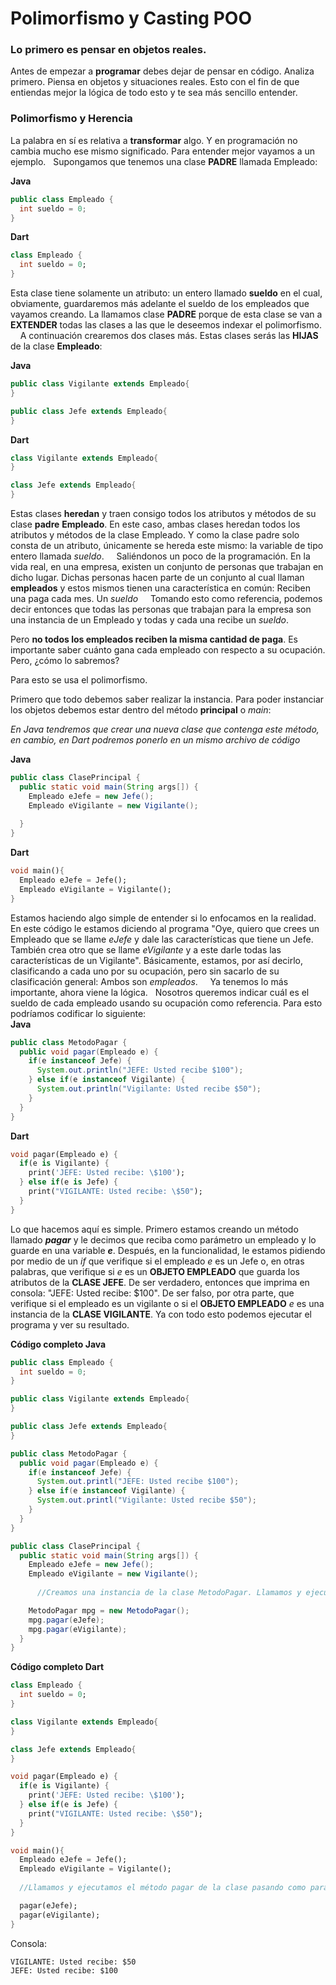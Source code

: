 # Polimorfismo y Casting POO

### Lo primero es pensar en objetos reales.
Antes de empezar a **programar** debes dejar de pensar en código. Analiza primero. Piensa en objetos y situaciones reales. Esto con el fin de que entiendas mejor la lógica de todo esto y te sea más sencillo entender.  
  
### Polimorfismo y Herencia
La palabra en sí es relativa a **transformar** algo. Y en programación no cambia mucho ese mismo significado. Para entender mejor vayamos a un ejemplo.  
Supongamos que tenemos una clase **PADRE** llamada Empleado:  

**Java**

```java
public class Empleado {
  int sueldo = 0;  
}
```
**Dart**
```dart
class Empleado {
  int sueldo = 0;
}
```
Esta clase tiene solamente un atributo: un entero llamado **sueldo** en el cual, obviamente, guardaremos más adelante el sueldo de los empleados que vayamos creando. La llamamos clase **PADRE** porque de esta clase se van a **EXTENDER** todas las clases a las que le deseemos indexar el polimorfismo.  
  
A continuación crearemos dos clases más. Estas clases serás las **HIJAS** de la clase **Empleado**:  
  
**Java**
```java
public class Vigilante extends Empleado{
}
```
```java
public class Jefe extends Empleado{
}
```
**Dart**
```dart
class Vigilante extends Empleado{
}
```
```dart 
class Jefe extends Empleado{
}
```
Estas clases **heredan** y traen consigo todos los atributos y métodos de su clase **padre** **Empleado**. En este caso, ambas clases heredan todos los atributos y métodos de la clase Empleado. Y como la clase padre solo consta de un atributo, únicamente se hereda este mismo: la variable de tipo entero llamada *sueldo*.  
  
Saliéndonos un poco de la programación. En la vida real, en una empresa, existen un conjunto de personas que trabajan en dicho lugar. Dichas personas hacen parte de un conjunto al cual llaman **empleados** y estos mismos tienen una característica en común: Reciben una paga cada mes. Un *sueldo*  
  
Tomando esto como referencia, podemos decir entonces que todas las personas que trabajan para la empresa son una instancia de un Empleado y todas y cada una recibe un *sueldo*.  

Pero **no todos los empleados reciben la misma cantidad de paga**. Es importante saber cuánto gana cada empleado con respecto a su ocupación. Pero, ¿cómo lo sabremos?   

Para esto se usa el polimorfismo.  

Primero que todo debemos saber realizar la instancia. Para poder instanciar los objetos debemos estar dentro del método **principal** o *main*:  

*En Java tendremos que crear una nueva clase que contenga este método, en cambio, en Dart podremos ponerlo en un mismo archivo de código*
  
**Java**
```java
public class ClasePrincipal {
  public static void main(String args[]) {
    Empleado eJefe = new Jefe();
    Empleado eVigilante = new Vigilante();
    
  }
}
```
**Dart**
```dart
void main(){
  Empleado eJefe = Jefe();
  Empleado eVigilante = Vigilante();
}
```
Estamos haciendo algo simple de entender si lo enfocamos en la realidad. En este código le estamos diciendo al programa "Oye, quiero que crees un Empleado que se llame *eJefe* y dale las características que tiene un Jefe. También crea otro que se llame *eVigilante* y a este darle todas las características de un Vigilante". Básicamente, estamos, por así decirlo, clasificando a cada uno por su ocupación, pero sin sacarlo de su clasificación general: Ambos son *empleados*.  
  
Ya tenemos lo más importante, ahora viene la lógica.  
Nosotros queremos indicar cuál es el sueldo de cada empleado usando su ocupación como referencia. Para esto podríamos codificar lo siguiente:  
**Java**
```java
public class MetodoPagar {
  public void pagar(Empleado e) {
    if(e instanceof Jefe) {
      System.out.println("JEFE: Usted recibe $100");
    } else if(e instanceof Vigilante) {
      System.out.println("Vigilante: Usted recibe $50");
    }
  }
} 
```
**Dart**
```dart
void pagar(Empleado e) {
  if(e is Vigilante) {
    print('JEFE: Usted recibe: \$100');
  } else if(e is Jefe) {
    print("VIGILANTE: Usted recibe: \$50");
  }
}
```

Lo que hacemos aquí es simple. Primero estamos creando un método llamado ***pagar*** y le decimos que reciba como parámetro un empleado y lo guarde en una variable ***e***. Después, en la funcionalidad, le estamos pidiendo por medio de un *if* que verifique si el empleado *e* es un Jefe o, en otras palabras, que verifique si *e* es un **OBJETO EMPLEADO** que guarda los atributos de la **CLASE JEFE**. De ser verdadero, entonces que imprima en consola: "JEFE: Usted recibe: \$100". De ser falso, por otra parte, que verifique si el empleado es un vigilante o si el **OBJETO EMPLEADO** *e* es una instancia de la **CLASE VIGILANTE**. Ya con todo esto podemos ejecutar el programa y ver su resultado.  

**Código completo Java**
```java
public class Empleado {
  int sueldo = 0;  
}

public class Vigilante extends Empleado{
}

public class Jefe extends Empleado{
}

public class MetodoPagar {
  public void pagar(Empleado e) {
    if(e instanceof Jefe) {
      System.out.printl("JEFE: Usted recibe $100");
    } else if(e instanceof Vigilante) {
      System.out.printl("Vigilante: Usted recibe $50");
    }
  }
} 

public class ClasePrincipal {
  public static void main(String args[]) {
    Empleado eJefe = new Jefe();
    Empleado eVigilante = new Vigilante();
    
      //Creamos una instancia de la clase MetodoPagar. Llamamos y ejecutamos el método pagar de la clase y pasamos como parámetros el objeto 'eJefe' y el objeto 'eVigilante'

    MetodoPagar mpg = new MetodoPagar();
    mpg.pagar(eJefe);
    mpg.pagar(eVigilante);
  }
}
```
**Código completo Dart**

```dart
class Empleado {
  int sueldo = 0;
}

class Vigilante extends Empleado{
}

class Jefe extends Empleado{
}

void pagar(Empleado e) {
  if(e is Vigilante) {
    print('JEFE: Usted recibe: \$100');
  } else if(e is Jefe) {
    print("VIGILANTE: Usted recibe: \$50");
  }
}

void main(){
  Empleado eJefe = Jefe();
  Empleado eVigilante = Vigilante();
  
  //Llamamos y ejecutamos el método pagar de la clase pasando como parámetros los objetos que creamos anteriormente

  pagar(eJefe);
  pagar(eVigilante);
}
```

Consola:
```console
VIGILANTE: Usted recibe: $50
JEFE: Usted recibe: $100
```
